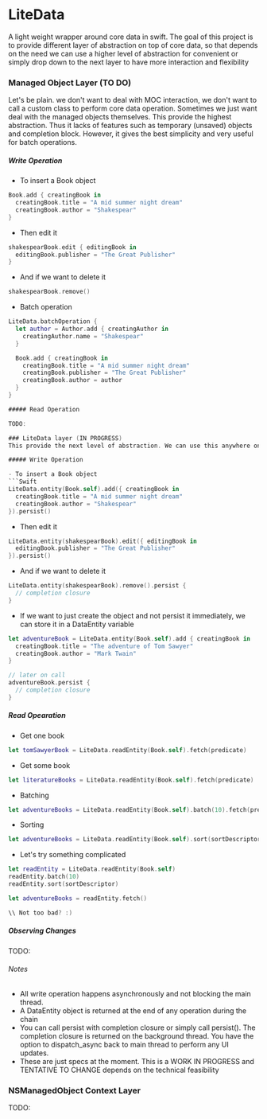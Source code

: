 # LiteData
A light weight wrapper around core data in swift.
The goal of this project is to provide different layer of abstraction on top of core data, so that depends on the need we can use a higher level of abstraction for convenient or simply drop down to the next layer to have more interaction and flexibility

### Managed Object Layer (TO DO)
Let's be plain. we don't want to deal with MOC interaction, we don't want to call a custom class to perform core data operation. Sometimes we just want deal with the managed objects themselves. This provide the highest abstraction. Thus it lacks of features such as temporary (unsaved) objects and completion block. However, it gives the best simplicity and very useful for batch operations. 

##### Write Operation

- To insert a Book object
``` Swift
Book.add { creatingBook in
  creatingBook.title = "A mid summer night dream"
  creatingBook.author = "Shakespear"
}
```

- Then edit it
``` Swift
shakespearBook.edit { editingBook in
  editingBook.publisher = "The Great Publisher"  
}
```

- And if we want to delete it
``` Swift
shakespearBook.remove() 
```

- Batch operation
``` Swift
LiteData.batchOperation {
  let author = Author.add { creatingAuthor in
    creatingAuthor.name = "Shakespear"
  }

  Book.add { creatingBook in
    creatingBook.title = "A mid summer night dream"
    creatingBook.publisher = "The Great Publisher"
    creatingBook.author = author
  }
}

##### Read Operation

TODO:

### LiteData layer (IN PROGRESS)
This provide the next level of abstraction. We can use this anywhere on main thread for read/write operation without having to worry about the MOC interaction behind the scene. It provides dot notation to chain operations

##### Write Operation

- To insert a Book object
```Swift
LiteData.entity(Book.self).add({ creatingBook in
  creatingBook.title = "A mid summer night dream"
  creatingBook.author = "Shakespear"
}).persist()
```
- Then edit it
```Swift
LiteData.entity(shakespearBook).edit({ editingBook in
  editingBook.publisher = "The Great Publisher"
}).persist()
```
- And if we want to delete it
```Swift
LiteData.entity(shakespearBook).remove().persist {
  // completion closure
}
```
- If we want to just create the object and not persist it immediately, we can store it in a DataEntity variable
```Swift
let adventureBook = LiteData.entity(Book.self).add { creatingBook in
  creatingBook.title = "The adventure of Tom Sawyer"
  creatingBook.author = "Mark Twain"
}

// later on call
adventureBook.persist {
  // completion closure
}
```
##### Read Opearation

- Get one book
``` Swift
let tomSawyerBook = LiteData.readEntity(Book.self).fetch(predicate)
```
- Get some book
``` Swift
let literatureBooks = LiteData.readEntity(Book.self).fetch(predicate)
```
- Batching
``` Swift
let adventureBooks = LiteData.readEntity(Book.self).batch(10).fetch(predicate)
```

- Sorting
``` Swift
let adventureBooks = LiteData.readEntity(Book.self).sort(sortDescriptor).fetch(predicate)
```

- Let's try something complicated
``` Swift
let readEntity = LiteData.readEntity(Book.self)
readEntity.batch(10)
readEntity.sort(sortDescriptor)

let adventureBooks = readEntity.fetch()

\\ Not too bad? :)
```

##### Observing Changes

TODO:

###### Notes
- All write operation happens asynchronously and not blocking the main thread.
- A DataEntity object is returned at the end of any operation during the chain
- You can call persist with completion closure or simply call persist(). The completion closure is returned on the background thread. You have the option to dispatch_async back to main thread to perform any UI updates.
- These are just specs at the moment. This is a WORK IN PROGRESS and TENTATIVE TO CHANGE depends on the technical feasibility
 
### NSManagedObject Context Layer

TODO:
